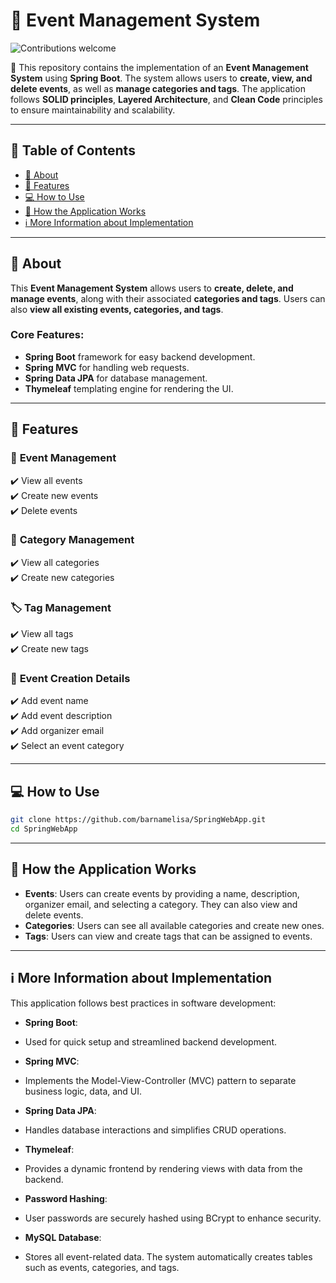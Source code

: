 # 🎉 Event Management System  

![Contributions welcome](https://img.shields.io/badge/contributions-welcome-brightgreen.svg)

📌 This repository contains the implementation of an **Event Management System** using **Spring Boot**. The system allows users to **create, view, and delete events**, as well as **manage categories and tags**. The application follows **SOLID principles**, **Layered Architecture**, and **Clean Code** principles to ensure maintainability and scalability.

---

## 📖 Table of Contents  
- [📌 About](#-about)  
- [🚀 Features](#-features)  
- [💻 How to Use](#-how-to-use)  
- [🔹 How the Application Works](#-how-the-application-works)  
- [ℹ️ More Information about Implementation](#ℹ️-more-information-about-implementation)  

---

## 📌 About  

This **Event Management System** allows users to **create, delete, and manage events**, along with their associated **categories and tags**. Users can also **view all existing events, categories, and tags**.  

### Core Features:
- **Spring Boot** framework for easy backend development.
- **Spring MVC** for handling web requests.
- **Spring Data JPA** for database management.
- **Thymeleaf** templating engine for rendering the UI.

---

## 🚀 Features  

### 📅 **Event Management**  
✔️ View all events  
✔️ Create new events  
✔️ Delete events  

### 📂 **Category Management**  
✔️ View all categories  
✔️ Create new categories  

### 🏷️ **Tag Management**  
✔️ View all tags  
✔️ Create new tags  

### 📜 **Event Creation Details**  
✔️ Add event name  
✔️ Add event description  
✔️ Add organizer email  
✔️ Select an event category  

---

## 💻 How to Use  

```sh
git clone https://github.com/barnamelisa/SpringWebApp.git
cd SpringWebApp
```

---

## 🔹 How the Application Works

-   **Events**: Users can create events by providing a name, description, organizer email, and selecting a category. They can also view and delete events.
-   **Categories**: Users can see all available categories and create new ones.
-   **Tags**: Users can view and create tags that can be assigned to events.

---

## ℹ️ More Information about Implementation

This application follows best practices in software development:

-   **Spring Boot**:
   -   Used for quick setup and streamlined backend development.

-   **Spring MVC**:
   -   Implements the Model-View-Controller (MVC) pattern to separate business logic, data, and UI.

-   **Spring Data JPA**:
   -   Handles database interactions and simplifies CRUD operations.

-   **Thymeleaf**:
   -   Provides a dynamic frontend by rendering views with data from the backend.

-   **Password Hashing**:
   -   User passwords are securely hashed using BCrypt to enhance security.

-   **MySQL Database**:
   -   Stores all event-related data. The system automatically creates tables such as events, categories, and tags.